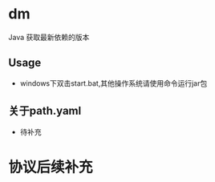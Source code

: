 # dm
Java 获取最新依赖的版本

## Usage

- windows下双击start.bat,其他操作系统请使用命令运行jar包

## 关于path.yaml

- 待补充

# 协议后续补充

